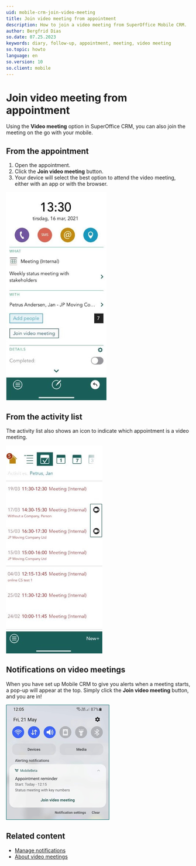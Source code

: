 ```yaml
---
uid: mobile-crm-join-video-meeting
title: Join video meeting from appointment
description: How to join a video meeting from SuperOffice Mobile CRM.
author: Bergfrid Dias
so.date: 07.25.2023
keywords: diary, follow-up, appointment, meeting, video meeting
so.topic: howto
language: en
so.version: 10
so.client: mobile
---
```


# Join video meeting from appointment

Using the **Video meeting** option in SuperOffice CRM, you can also join the meeting on the go with your mobile.

## From the appointment

1. Open the appointment.
2. Click the **Join video meeting** button.
3. Your device will select the best option to attend the video meeting, either with an app or with the browser.

![Mobile CRM join video meeting -app-screen][img1]

## From the activity list

The activity list also shows an icon to indicate which appointment is a video meeting.

![Mobile CRM join video meeting -app-screen][img2]

## Notifications on video meetings

When you have set up Mobile CRM to give you alerts when a meeting starts, a pop-up will appear at the top. Simply click the **Join video meeting** button, and you are in!

![Mobile CRM video meeting notification -app-screen][img3]

## Related content

* [Manage notifications][1]
* [About video meetings][2]

<!-- Referenced links -->
[1]: ../manage-notifications.md
[2]: ../../../diary/learn/video-meetings.md

<!-- Referenced images -->
[img1]: ../../../../../release-notes/mobile/media/img403.jpg
[img2]: ../../../../../release-notes/mobile/media/img404.jpg
[img3]: ../../../../../release-notes/mobile/media/92-6.png
